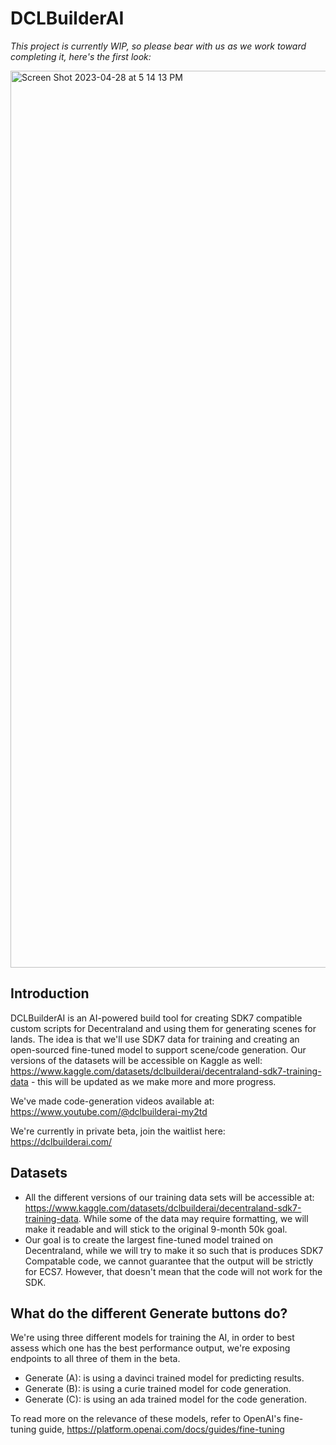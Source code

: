 # DCLBuilderAI

<i> This project is currently WIP, so please bear with us as we work toward completing it, here's the first look:</i>

<img width="1435" alt="Screen Shot 2023-04-28 at 5 14 13 PM" src="https://user-images.githubusercontent.com/56746236/235272286-0e9f0d19-7bba-475e-a462-66b47f5cfe59.png">

## Introduction

DCLBuilderAI is an AI-powered build tool for creating SDK7 compatible custom scripts for Decentraland and using them for generating scenes for lands. The idea is that we'll use SDK7 data for training and creating an open-sourced fine-tuned model to support scene/code generation. Our versions of the datasets will be accessible on Kaggle as well: https://www.kaggle.com/datasets/dclbuilderai/decentraland-sdk7-training-data - this will be updated as we make more and more progress.

We've made code-generation videos available at: https://www.youtube.com/@dclbuilderai-my2td 

We're currently in private beta, join the waitlist here: https://dclbuilderai.com/

## Datasets 

- All the different versions of our training data sets will be accessible at: https://www.kaggle.com/datasets/dclbuilderai/decentraland-sdk7-training-data. While some of the data may require formatting, we will make it readable and will stick to the original 9-month 50k goal.
- Our goal is to create the largest fine-tuned model trained on Decentraland, while we will try to make it so such that is produces SDK7 Compatable code, we cannot guarantee that the output will be strictly for ECS7. However, that doesn't mean that the code will not work for the SDK. 

## What do the different Generate buttons do?

We're using three different models for training the AI, in order to best assess which one has the best performance output, we're exposing endpoints to all three of them in the beta. 
- Generate (A): is using a davinci trained model for predicting results. 
- Generate (B): is using a curie trained model for code generation.
- Generate (C): is using an ada trained model for the code generation.

To read more on the relevance of these models, refer to OpenAI's fine-tuning guide, https://platform.openai.com/docs/guides/fine-tuning

